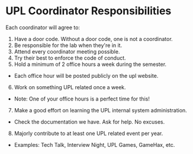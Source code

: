 # UPL Coordinator Responsibilities

Each coordinator will agree to:

1. Have a door code. Without a door code, one is not a coordinator.
2. Be responsible for the lab when they're in it.
3. Attend every coordinator meeting possible.
4. Try their best to enforce the code of conduct.
5. Hold a minimum of 2 office hours a week during the semester.
  * Each office hour will be posted publicly on the upl website.
6. Work on something UPL related once a week.
  * Note: One of your office hours is a perfect time for this!
7. Make a good effort on learning the UPL internal system administration.
  * Check the documentation we have. Ask for help. No excuses.
8. Majorly contribute to at least one UPL related event per year.
  * Examples: Tech Talk, Interview Night, UPL Games, GameHax, etc.
